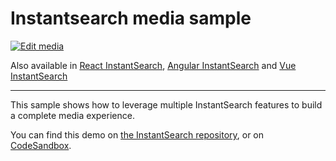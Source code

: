 # Instantsearch media sample

[![Edit media](https://codesandbox.io/static/img/play-codesandbox.svg)](https://codesandbox.io/s/github/algolia/instantsearch/tree/master/examples/js/media)

Also available in [React InstantSearch](../../react-instantsearch/media/), [Angular InstantSearch](../../angular-instantsearch/media/) and [Vue InstantSearch](../../vue-instantsearch/media/)

---

This sample shows how to leverage multiple InstantSearch features to build a complete media experience.

You can find this demo on [the InstantSearch repository](https://github.com/algolia/instantsearch/tree/master/examples/js/media), or on [CodeSandbox](https://codesandbox.io/s/github/algolia/instantsearch/tree/master/examples/js/media).
